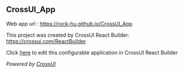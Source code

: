 ## CrossUI_App
Web app url : https://rock-hu.github.io/CrossUI_App

This project was created by CrossUI React Builder: https://crossui.com/ReactBuilder

Click [here](https://crossui.com/ReactBuilder/#!from=github&owner=rock-hu&repo=CrossUI_App) to edit this configurable application in CrossUI React Builder

<i>Powered by [CrossUI](https://crossui.com)</i>
